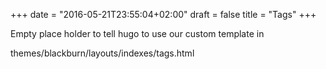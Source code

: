 +++
date = "2016-05-21T23:55:04+02:00"
draft = false
title = "Tags"
+++

Empty place holder to tell hugo to use our custom template in

themes/blackburn/layouts/indexes/tags.html
